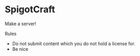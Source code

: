 # SpigotCraft
Make a server!

Rules
* Do not submit content which you do not hold a license for.
* Be nice
 
